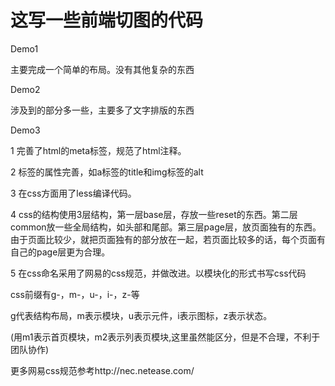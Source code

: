 # 这写一些前端切图的代码


Demo1 

主要完成一个简单的布局。没有其他复杂的东西

Demo2 

涉及到的部分多一些，主要多了文字排版的东西

Demo3

1 完善了html的meta标签，规范了html注释。

2 标签的属性完善，如a标签的title和img标签的alt

3 在css方面用了less编译代码。

4 css的结构使用3层结构，第一层base层，存放一些reset的东西。第二层common放一些全局结构，如头部和尾部。第三层page层，放页面独有的东西。由于页面比较少，就把页面独有的部分放在一起，若页面比较多的话，每个页面有自己的page层更为合理。

5 在css命名采用了网易的css规范，并做改进。以模块化的形式书写css代码

css前缀有g-，m-，u-，i-，z-等

g代表结构布局，m表示模块，u表示元件，i表示图标，z表示状态。

(用m1表示首页模块，m2表示列表页模块,这里虽然能区分，但是不合理，不利于团队协作)

更多网易css规范参考http://nec.netease.com/ 

